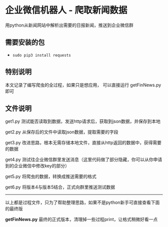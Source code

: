# 企业微信机器人 - 爬取新闻数据

用python从新闻网站中解析出需要的日报新闻，推送到企业微信群

## 需要安装的包

* `sudo pip3 install requests`

## 特别说明

本文记录了编写爬虫的全过程，如果只是想应用，
可以直接运行 getFinNews.py即可

## 文件说明

get1.py 测试能否读取到数据，发送http请求后，获取到json数据，并保存到本地

get2.py 从保存后的文件中读取json数据，提取需要的字段

get3.py 改进思路，根本无需存储本地文件，直接从http返回的数据中，获得需要的数据

get4.py 测试往企业微信群里发送消息（这里代码做了部分隐藏，你可以从你申请到的企业微信中修改key的部分）

get5.py 将爬虫的数据，转换成推送需要的格式

get6.py 将版本4与版本5结合，正式向群里推送测试数据

-----

以上都是过程文件，只为了帮助整理思路，如果不是python新手可直接查看下面的最终版


**getFinNews.py** 最终的正式版本，清理掉一些过程print，让格式稍微好看一点


